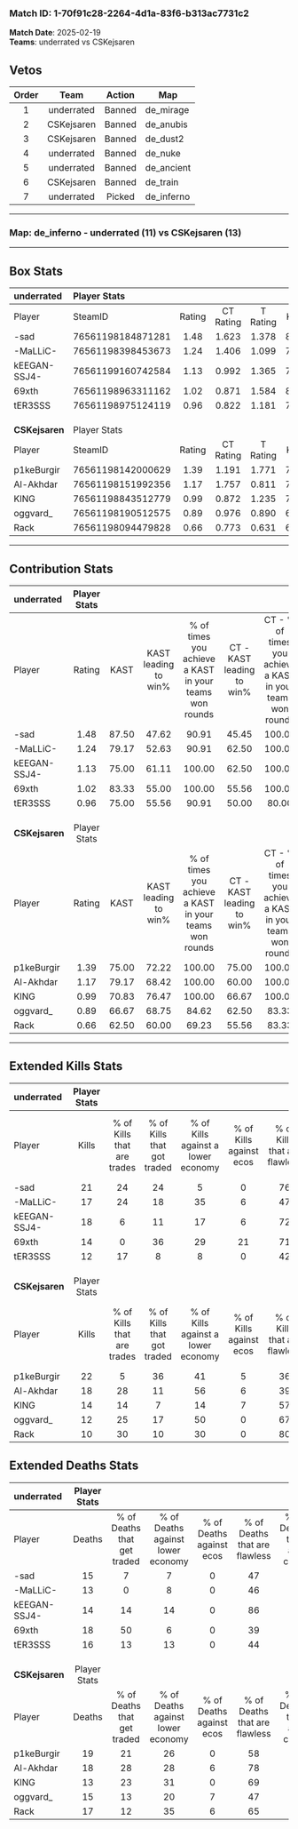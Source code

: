 ### Match ID: 1-70f91c28-2264-4d1a-83f6-b313ac7731c2  
**Match Date**: 2025-02-19  
**Teams**: underrated vs CSKejsaren  

## Vetos  

| Order | Team | Action | Map |
| :---: | :--: | :----: | --- |
| 1 | underrated | Banned | de_mirage |
| 2 | CSKejsaren | Banned | de_anubis |
| 3 | CSKejsaren | Banned | de_dust2 |
| 4 | underrated | Banned | de_nuke |
| 5 | underrated | Banned | de_ancient |
| 6 | CSKejsaren | Banned | de_train |
| 7 | underrated | Picked | de_inferno |

---  

### **Map**: de_inferno - underrated (11) vs CSKejsaren (13)  
---  

## Box Stats  

| **underrated** | Player Stats      |        |           |          |       |       |       |         |        |      |     |
| :- | :- | :-: | :-: | :-: | :-: | :-: | :-: | :-: | :-: | :-: | :-: |
| Player         | SteamID           | Rating | CT Rating | T Rating | KAST  |  ADR  | Kills | Assists | Deaths | K/D  | HS% |
| -sad           | 76561198184871281 |  1.48  |   1.623   |  1.378   | 87.50 | 99.8  |  21   |    8    |   15   | 1.40 | 42  |
| -MaLLiC-       | 76561198398453673 |  1.24  |   1.406   |  1.099   | 79.17 | 77.0  |  17   |    7    |   13   | 1.31 | 41  |
| kEEGAN-SSJ4-   | 76561199160742584 |  1.13  |   0.992   |  1.365   | 75.00 | 57.1  |  18   |    1    |   14   | 1.29 | 44  |
| 69xth          | 76561198963311162 |  1.02  |   0.871   |  1.584   | 83.33 | 65.7  |  14   |    9    |   18   | 0.78 | 28  |
| tER3SSS        | 76561198975124119 |  0.96  |   0.822   |  1.181   | 75.00 | 71.2  |  12   |   10    |   16   | 0.75 | 83  |
|                |                   |        |           |          |       |       |       |         |        |      |     |
|                |                   |        |           |          |       |       |       |         |        |      |     |
|                |                   |        |           |          |       |       |       |         |        |      |     |
| **CSKejsaren** | Player Stats      |        |           |          |       |       |       |         |        |      |     |
| Player         | SteamID           | Rating | CT Rating | T Rating | KAST  |  ADR  | Kills | Assists | Deaths | K/D  | HS% |
| p1keBurgir     | 76561198142000629 |  1.39  |   1.191   |  1.771   | 75.00 | 114.8 |  22   |   11    |   19   | 1.16 | 59  |
| Al-Akhdar      | 76561198151992356 |  1.17  |   1.757   |  0.811   | 79.17 | 82.0  |  18   |    5    |   18   | 1.00 | 33  |
| KlNG           | 76561198843512779 |  0.99  |   0.872   |  1.235   | 70.83 | 57.3  |  14   |    2    |   13   | 1.08 | 57  |
| oggvard_       | 76561198190512575 |  0.89  |   0.976   |  0.890   | 66.67 | 68.9  |  12   |    5    |   15   | 0.80 | 50  |
| Rack           | 76561198094479828 |  0.66  |   0.773   |  0.631   | 62.50 | 43.9  |  10   |    4    |   17   | 0.59 | 50  |
---  

## Contribution Stats  

| **underrated** | Player Stats |       |                      |                                                        |                           |                                                             |                          |                                                            |
| :- | :-: | :-: | :-: | :-: | :-: | :-: | :-: | :-: |
| Player         |    Rating    | KAST  | KAST leading to win% | % of times you achieve a KAST in your teams won rounds | CT - KAST leading to win% | CT - % of times you achieve a KAST in your teams won rounds | T - KAST leading to win% | T - % of times you achieve a KAST in your teams won rounds |
| -sad           |     1.48     | 87.50 |        47.62         |                         90.91                          |           45.45           |                           100.00                            |          50.00           |                           83.33                            |
| -MaLLiC-       |     1.24     | 79.17 |        52.63         |                         90.91                          |           62.50           |                           100.00                            |          45.45           |                           83.33                            |
| kEEGAN-SSJ4-   |     1.13     | 75.00 |        61.11         |                         100.00                         |           62.50           |                           100.00                            |          60.00           |                           100.00                           |
| 69xth          |     1.02     | 83.33 |        55.00         |                         100.00                         |           55.56           |                           100.00                            |          54.55           |                           100.00                           |
| tER3SSS        |     0.96     | 75.00 |        55.56         |                         90.91                          |           50.00           |                            80.00                            |          60.00           |                           100.00                           |
|                |              |       |                      |                                                        |                           |                                                             |                          |                                                            |
|                |              |       |                      |                                                        |                           |                                                             |                          |                                                            |
|                |              |       |                      |                                                        |                           |                                                             |                          |                                                            |
| **CSKejsaren** | Player Stats |       |                      |                                                        |                           |                                                             |                          |                                                            |
| Player         |    Rating    | KAST  | KAST leading to win% | % of times you achieve a KAST in your teams won rounds | CT - KAST leading to win% | CT - % of times you achieve a KAST in your teams won rounds | T - KAST leading to win% | T - % of times you achieve a KAST in your teams won rounds |
| p1keBurgir     |     1.39     | 75.00 |        72.22         |                         100.00                         |           75.00           |                           100.00                            |          70.00           |                           100.00                           |
| Al-Akhdar      |     1.17     | 79.17 |        68.42         |                         100.00                         |           60.00           |                           100.00                            |          77.78           |                           100.00                           |
| KlNG           |     0.99     | 70.83 |        76.47         |                         100.00                         |           66.67           |                           100.00                            |          87.50           |                           100.00                           |
| oggvard_       |     0.89     | 66.67 |        68.75         |                         84.62                          |           62.50           |                            83.33                            |          75.00           |                           85.71                            |
| Rack           |     0.66     | 62.50 |        60.00         |                         69.23                          |           55.56           |                            83.33                            |          66.67           |                           57.14                            |
---  

## Extended Kills Stats  

| **underrated** | Player Stats |                            |                            |                                    |                         |                              |                                 |                                       |                    |           |
| :- | :-: | :-: | :-: | :-: | :-: | :-: | :-: | :-: | :-: | :-: |
| Player         |    Kills     | % of Kills that are trades | % of Kills that got traded | % of Kills against a lower economy | % of Kills against ecos | % of Kills that are flawless | % of Kills that are close duels | % of Kills that are assisted by flash | Pistol Round Kills | AWP Kills |
| -sad           |      21      |             24             |             24             |                 5                  |            0            |              76              |                0                |                   5                   |         0          |     2     |
| -MaLLiC-       |      17      |             24             |             18             |                 35                 |            6            |              47              |                0                |                   6                   |         0          |     0     |
| kEEGAN-SSJ4-   |      18      |             6              |             11             |                 17                 |            6            |              72              |                6                |                   0                   |         6          |     2     |
| 69xth          |      14      |             0              |             36             |                 29                 |           21            |              71              |                0                |                   7                   |         0          |     0     |
| tER3SSS        |      12      |             17             |             8              |                 8                  |            0            |              42              |                0                |                   8                   |         0          |     0     |
|                |              |                            |                            |                                    |                         |                              |                                 |                                       |                    |           |
|                |              |                            |                            |                                    |                         |                              |                                 |                                       |                    |           |
|                |              |                            |                            |                                    |                         |                              |                                 |                                       |                    |           |
| **CSKejsaren** | Player Stats |                            |                            |                                    |                         |                              |                                 |                                       |                    |           |
| Player         |    Kills     | % of Kills that are trades | % of Kills that got traded | % of Kills against a lower economy | % of Kills against ecos | % of Kills that are flawless | % of Kills that are close duels | % of Kills that are assisted by flash | Pistol Round Kills | AWP Kills |
| p1keBurgir     |      22      |             5              |             36             |                 41                 |            5            |              36              |                0                |                   5                   |         0          |     3     |
| Al-Akhdar      |      18      |             28             |             11             |                 56                 |            6            |              39              |               11                |                  11                   |         0          |     1     |
| KlNG           |      14      |             14             |             7              |                 14                 |            7            |              57              |                0                |                   0                   |         1          |     6     |
| oggvard_       |      12      |             25             |             17             |                 50                 |            0            |              67              |               17                |                   0                   |         0          |     0     |
| Rack           |      10      |             30             |             10             |                 30                 |            0            |              80              |                0                |                  10                   |         0          |     0     |
## Extended Deaths Stats  

| **underrated** | Player Stats |                             |                                   |                          |                               |                            |                           |               |
| :- | :-: | :-: | :-: | :-: | :-: | :-: | :-: | :-: |
| Player         |    Deaths    | % of Deaths that get traded | % of Deaths against lower economy | % of Deaths against ecos | % of Deaths that are flawless | % of Deaths that are close | % of Deaths while blinded | Deaths to AWP |
| -sad           |      15      |              7              |                 7                 |            0             |              47               |             0              |             7             |       0       |
| -MaLLiC-       |      13      |              0              |                 8                 |            0             |              46               |             8              |             0             |       0       |
| kEEGAN-SSJ4-   |      14      |             14              |                14                 |            0             |              86               |             0              |             7             |       1       |
| 69xth          |      18      |             50              |                 6                 |            0             |              39               |             6              |            11             |       0       |
| tER3SSS        |      16      |             13              |                13                 |            0             |              44               |             13             |             0             |       0       |
|                |              |                             |                                   |                          |                               |                            |                           |               |
|                |              |                             |                                   |                          |                               |                            |                           |               |
|                |              |                             |                                   |                          |                               |                            |                           |               |
| **CSKejsaren** | Player Stats |                             |                                   |                          |                               |                            |                           |               |
| Player         |    Deaths    | % of Deaths that get traded | % of Deaths against lower economy | % of Deaths against ecos | % of Deaths that are flawless | % of Deaths that are close | % of Deaths while blinded | Deaths to AWP |
| p1keBurgir     |      19      |             21              |                26                 |            0             |              58               |             0              |            11             |       1       |
| Al-Akhdar      |      18      |             28              |                28                 |            6             |              78               |             0              |             0             |       1       |
| KlNG           |      13      |             23              |                31                 |            0             |              69               |             8              |             8             |       0       |
| oggvard_       |      15      |             13              |                20                 |            7             |              47               |             0              |             7             |       1       |
| Rack           |      17      |             12              |                35                 |            6             |              65               |             0              |             0             |       3       |
